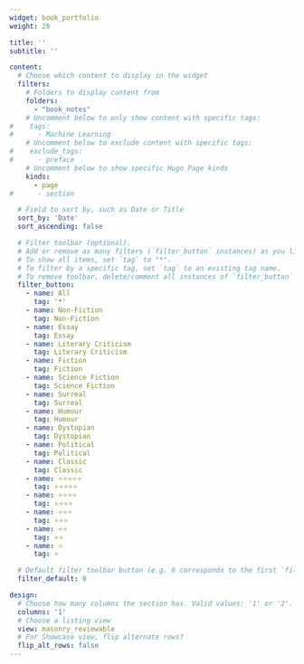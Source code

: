 ```yaml
---
widget: book_portfolio
weight: 20

title: ''
subtitle: ''

content:
  # Choose which content to display in the widget
  filters:
    # Folders to display content from
    folders:
      - "book_notes"
    # Uncomment below to only show content with specific tags:
#    tags:
#      - Machine Learning
    # Uncomment below to exclude content with specific tags:
#    exclude_tags:
#      - preface    
    # Uncomment below to show specific Hugo Page kinds
    kinds:
      - page
#      - section

  # Field to sort by, such as Date or Title
  sort_by: 'Date'
  sort_ascending: false

  # Filter toolbar (optional).
  # Add or remove as many filters (`filter_button` instances) as you like.
  # To show all items, set `tag` to "*".
  # To filter by a specific tag, set `tag` to an existing tag name.
  # To remove toolbar, delete/comment all instances of `filter_button` below.
  filter_button:
    - name: All
      tag: '*'
    - name: Non-Fiction
      tag: Non-Fiction
    - name: Essay
      tag: Essay
    - name: Literary Criticism
      tag: Literary Criticism
    - name: Fiction
      tag: Fiction
    - name: Science Fiction
      tag: Science Fiction
    - name: Surreal
      tag: Surreal
    - name: Humour
      tag: Humour
    - name: Dystopian
      tag: Dystopian
    - name: Political
      tag: Political
    - name: Classic
      tag: Classic
    - name: ⭐⭐⭐⭐⭐
      tag: ⭐⭐⭐⭐⭐
    - name: ⭐⭐⭐⭐
      tag: ⭐⭐⭐⭐
    - name: ⭐⭐⭐
      tag: ⭐⭐⭐
    - name: ⭐⭐
      tag: ⭐⭐
    - name: ⭐
      tag: ⭐

  # Default filter toolbar button (e.g. 0 corresponds to the first `filter_button` instance above)
  filter_default: 0

design:
  # Choose how many columns the section has. Valid values: '1' or '2'.
  columns: '1'
  # Choose a listing view
  view: masonry_reviewable
  # For Showcase view, flip alternate rows?
  flip_alt_rows: false
---
```


